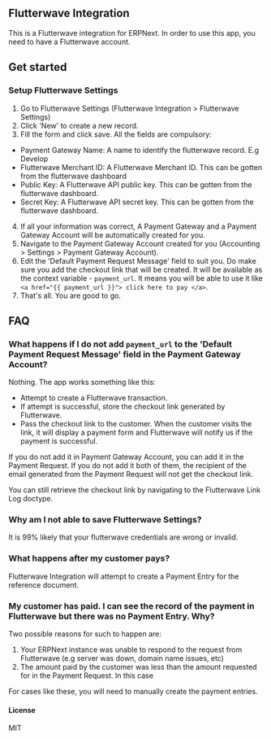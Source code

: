 ## Flutterwave Integration
This is a Flutterwave integration for ERPNext. In order to use this app, you need to have a Flutterwave account.

## Get started
### Setup Flutterwave Settings
1. Go to Flutterwave Settings (Flutterwave Integration > Flutterwave Settings)
2. Click 'New' to create a new record.
3. Fill the form and click save. All the fields are compulsory:
  - Payment Gateway Name: A name to identify the flutterwave record. E.g Develop
  - Flutterwave Merchant ID: A Flutterwave Merchant ID. This can be gotten from the flutterwave dashboard
  - Public Key: A Flutterwave API public key. This can be gotten from the flutterwave dashboard.
  - Secret Key: A Flutterwave API secret key. This can be gotten from the flutterwave dashboard.
4. If all your information was correct, A Payment Gateway and a Payment Gateway Account will be automatically created for you.
5. Navigate to the Payment Gateway Account created for you (Accounting > Settings > Payment Gateway Account).
6. Edit the 'Default Payment Request Message' field to suit you. Do make sure you add the checkout link that will be created. It will be available as the context variable - `payment_url`. It means you will be able to use it like `<a href="{{ payment_url }}"> click here to pay </a>`.
7. That's all. You are good to go.


## FAQ
### What happens if I do not add `payment_url` to the 'Default Payment Request Message' field in the Payment Gateway Account?
Nothing. The app works something like this:

- Attempt to create a Flutterwave transaction.
- If attempt is successful, store the checkout link generated by Flutterwave.
- Pass the checkout link to the customer. When the customer visits the link, it will display a payment form and Flutterwave will notify us if the payment is successful.

If you do not add it in Payment Gateway Account, you can add it in the Payment Request. If you do not add it both of them, the recipient of the email generated from the Payment Request will not get the checkout link.

You can still retrieve the checkout link by navigating to the Flutterwave Link Log doctype.

### Why am I not able to save Flutterwave Settings?
It is 99% likely that your flutterwave credentials are wrong or invalid.

### What happens after my customer pays?
Flutterwave Integration will attempt to create a Payment Entry for the reference document.

### My customer has paid. I can see the record of the payment in Flutterwave but there was no Payment Entry. Why?
Two possible reasons for such to happen are:

1. Your ERPNext instance was unable to respond to the request from Flutterwave (e.g server was down, domain name issues, etc)
2. The amount paid by the customer was less than the amount requested for in the Payment Request. In this case

For cases like these, you will need to manually create the payment entries.

#### License

MIT